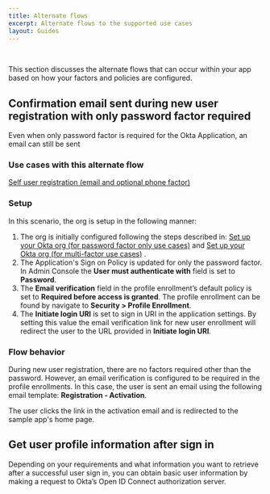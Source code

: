 ```yaml
---
title: Alternate flows
excerpt: Alternate flows to the supported use cases
layout: Guides
---
```


<div class="oie-embedded-sdk">

<ApiLifecycle access="ie" /><br>

<StackSelector />

This section discusses the alternate flows that can occur within your app
based on how your factors and policies are configured.

## Confirmation email sent during new user registration with only password factor required

Even when only password factor is required for the Okta Application, an email can still be sent

### Use cases with this alternate flow

[Self user registration (email and optional phone factor)](/docs/guides/oie-embedded-sdk-use-cases/aspnet/oie-embedded-sdk-use-case-self-reg/)

### Setup

In this scenario, the org is setup in the following manner:

1. The org is initially configured following the steps described in:
[Set up your Okta org (for password factor only use cases)](/docs/guides/oie-embedded-common-org-setup/aspnet/main/#set-up-your-okta-org-for-password-factor-only-use-cases)
and
[Set up your Okta org (for multi-factor use cases)](/docs/guides/oie-embedded-common-org-setup/aspnet/main/#set-up-your-okta-org-for-multi-factor-use-cases) .
1. The Application's Sign on Policy is updated for only the password factor. In
   Admin Console the **User must authenticate with** field is set to **Password**.
1. The **Email verification** field in the profile enrollment’s default policy
   is set to **Required before access is granted**. The profile enrollment can
   be found by navigate to **Security > Profile Enrollment**.
1. The **Initiate login URI** is set to sign in URI in the application settings. By setting this
   value the email verification link for new user enrollment will redirect the user
   to the URL provided in **Initiate login URI**.

### Flow behavior

During new user registration, there are no factors required other than
the password. However, an email verification is configured to be required
in the profile enrollments. In this case, the user is sent an email using
the following email template: **Registration - Activation**.

The user clicks the link in the activation email and is redirected to the
sample app's home page.

## Get user profile information after sign in

Depending on your requirements and what information you want to retrieve after a
successful user sign in, you can obtain basic user
information by making a request to Okta’s Open ID Connect authorization server.

<StackSnippet snippet="getuserprofile" />


</div>

